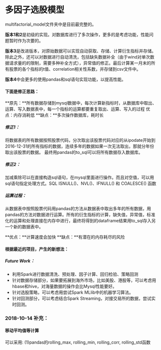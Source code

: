 # 多因子选股模型

multifactorial_model文件夹中是目前最完整的。

**版本1和2**是初级的实现。对数据库进行了多次操作，更多的是考虑功能，性能问题暂时作为次要的。

**版本3**是改进版本，对原始数据可以实现自动获取、存储、计算衍生指标并存储。除此之外，还可以对数据进行自动清洗，包括缺失数据补全（由于wind对单次数据请求量的的限制，需要多种补全方式），异常值的修正。最后计算某一月末的所有股票的各个指标的t值、correlation相关性系数，并存储到csv文件中。

**版本4**中会更多的使用pandas和sql语句实现功能，以提高性能。

#### 下面是修正思路：

**原先：**所有数据存储到mysql数据中，每次计算新指标时，从数据库中取出、运算、写入数据表中，每一个指标的运算都要重复取出、运算、写入的过程
优点：内存消耗低
**缺点：**多次操作数据库，耗时长

##### 修正1：

将数据表的所有数据按照股票代码，分次取出该股票代码对应的从ipodate开始到2016-12-31的所有指标的数据，连续多年的数据如果一次无法取出，那就分年份取出该股票的数据。 最终用pandas的to_sql可以将所有数据存入数据库。

##### 修正2：

加减乘除可以在直接构造sql语句，在mysql里面进行操作。而且对空值，可以用sql语句指定处理方式。SQL ISNULL()、NVL()、IFNULL() 和 COALESCE() 函数

##### 运算过程：

从数据表中按照股票代码用pandas的方法从数据表中取出多年的所有数据，用pandas的方法对数据进行运算。所有的衍生指标的计算，缺失值，异常值，标准化的运算和处理直接在内存中进行，最终将得到的dataframe结果用to_sql存入另一个新的数据表中。

**优点：**计算速度会加快
**缺点：**有潜在的内存耗尽的风险

#### 根据最近的项目，产生的新想法：

##### Future Work：

- 利用Spark进行数据清洗、预处理、因子计算、回归检验、策略回测
- 针对数据存储部分，如果要拓展到海外市场，比如美股、港股等，可以考虑用hbase和hive，对海量数据的操作会比Mysql性能要好。
- 针对选股策略，可以考虑用尝试Spark MLlib中的机器学习算法。
- 针对回测部分，可以考虑结合Spark Streaming，对接交易所的数据，尝试实时回测。

### 2018-10-14 补充：
#### 移动平均值等计算
   可以采用: (1)pandas的rolling_max, rolling_min, rolling_corr, rolling_std函数


